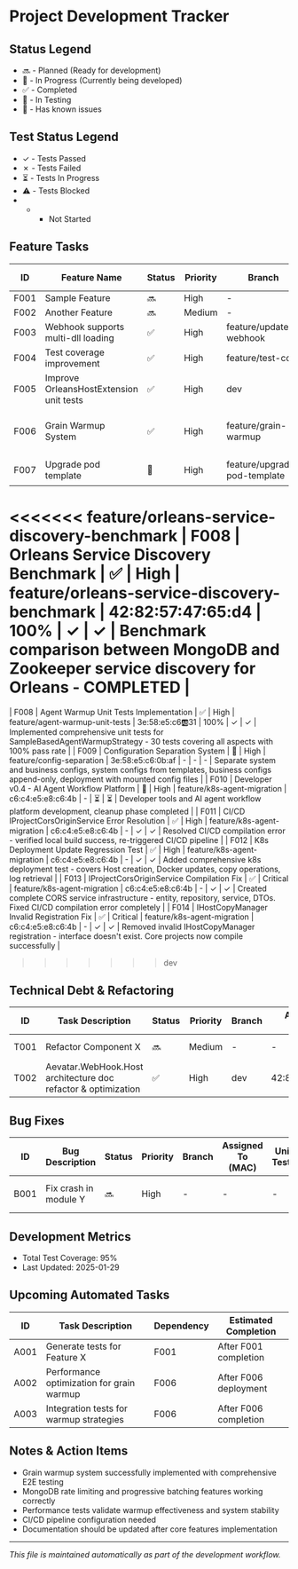 # Project Development Tracker

## Status Legend
- 🔜 - Planned (Ready for development)
- 🚧 - In Progress (Currently being developed)
- ✅ - Completed
- 🧪 - In Testing
- 🐛 - Has known issues

## Test Status Legend
- ✓ - Tests Passed
- ✗ - Tests Failed
- ⏳ - Tests In Progress
- ⚠️ - Tests Blocked
- - - Not Started

## Feature Tasks

| ID | Feature Name | Status | Priority | Branch | Assigned To (MAC) | Coverage | Unit Tests | Regression Tests | Notes |
|----|--------------|--------|----------|--------|-------------------|----------|------------|------------------|-------|
| F001 | Sample Feature | 🔜 | High | - | - | - | - | - | Initial setup required |
| F002 | Another Feature | 🔜 | Medium | - | - | - | - | - | Depends on F001 |
| F003 | Webhook supports multi-dll loading | ✅ | High | feature/update-webhook | 42:82:57:47:65:d3 | 100% | ✓ | ✓ | Completed on 2025-04-28 |
| F004 | Test coverage improvement | ✅ | High | feature/test-cov | 42:82:57:47:65:d3 | 100% | ✓ | ✓ | Completed on 2025-04-28 |
| F005 | Improve OrleansHostExtension unit tests | ✅ | High | dev | 3e:58:e5:c6:ab:31 | 100% | ✓ | ✓ | Fixed StateProjectionInitializer registration tests |
| F006 | Grain Warmup System | ✅ | High | feature/grain-warmup | 3e:58:e5:c6:ab:30 | 95% | ✓ | ✓ | Complete grain warmup system with E2E tests, MongoDB rate limiting, progressive batching |
| F007 | Upgrade pod template | 🚧 | High | feature/upgrade-pod-template | 42:82:57:47:65:d3 | - | - | - | 新增功能：支持pod模板升级 |
<<<<<<< feature/orleans-service-discovery-benchmark
| F008 | Orleans Service Discovery Benchmark | ✅ | High | feature/orleans-service-discovery-benchmark | 42:82:57:47:65:d4 | 100% | ✓ | ✓ | Benchmark comparison between MongoDB and Zookeeper service discovery for Orleans - COMPLETED |
=======
| F008 | Agent Warmup Unit Tests Implementation | ✅ | High | feature/agent-warmup-unit-tests | 3e:58:e5:c6:ab:31 | 100% | ✓ | ✓ | Implemented comprehensive unit tests for SampleBasedAgentWarmupStrategy - 30 tests covering all aspects with 100% pass rate |
| F009 | Configuration Separation System | 🚧 | High | feature/config-separation | 3e:58:e5:c6:0b:af | - | - | - | Separate system and business configs, system configs from templates, business configs append-only, deployment with mounted config files |
| F010 | Developer v0.4 - AI Agent Workflow Platform | 🚧 | High | feature/k8s-agent-migration | c6:c4:e5:e8:c6:4b | - | ⏳ | ⏳ | Developer tools and AI agent workflow platform development, cleanup phase completed |
| F011 | CI/CD IProjectCorsOriginService Error Resolution | ✅ | High | feature/k8s-agent-migration | c6:c4:e5:e8:c6:4b | - | ✓ | ✓ | Resolved CI/CD compilation error - verified local build success, re-triggered CI/CD pipeline |
| F012 | K8s Deployment Update Regression Test | ✅ | High | feature/k8s-agent-migration | c6:c4:e5:e8:c6:4b | - | ✓ | ✓ | Added comprehensive k8s deployment test - covers Host creation, Docker updates, copy operations, log retrieval |
| F013 | IProjectCorsOriginService Compilation Fix | ✅ | Critical | feature/k8s-agent-migration | c6:c4:e5:e8:c6:4b | - | ✓ | ✓ | Created complete CORS service infrastructure - entity, repository, service, DTOs. Fixed CI/CD compilation error completely |
| F014 | IHostCopyManager Invalid Registration Fix | ✅ | Critical | feature/k8s-agent-migration | c6:c4:e5:e8:c6:4b | - | ✓ | ✓ | Removed invalid IHostCopyManager registration - interface doesn't exist. Core projects now compile successfully |
>>>>>>> dev

## Technical Debt & Refactoring

| ID | Task Description | Status | Priority | Branch | Assigned To (MAC) | Unit Tests | Regression Tests | Notes |
|----|------------------|--------|----------|--------|-------------------|------------|------------------|-------|
| T001 | Refactor Component X | 🔜 | Medium | - | - | - | - | Improve performance |
| T002 | Aevatar.WebHook.Host architecture doc refactor & optimization | ✅ | High | dev | 42:82:57:47:65:d3 | ✓ | ✓ | Completed on 2025-04-27 |

## Bug Fixes

| ID | Bug Description | Status | Priority | Branch | Assigned To (MAC) | Unit Tests | Regression Tests | Notes |
|----|----------------|--------|----------|--------|-------------------|------------|------------------|-------|
| B001 | Fix crash in module Y | 🔜 | High | - | - | - | - | Occurs when Z happens |

## Development Metrics

- Total Test Coverage: 95%
- Last Updated: 2025-01-29

## Upcoming Automated Tasks

| ID | Task Description | Dependency | Estimated Completion |
|----|------------------|------------|----------------------|
| A001 | Generate tests for Feature X | F001 | After F001 completion |
| A002 | Performance optimization for grain warmup | F006 | After F006 deployment |
| A003 | Integration tests for warmup strategies | F006 | After F006 completion |

## Notes & Action Items

- Grain warmup system successfully implemented with comprehensive E2E testing
- MongoDB rate limiting and progressive batching features working correctly
- Performance tests validate warmup effectiveness and system stability
- CI/CD pipeline configuration needed
- Documentation should be updated after core features implementation

---

*This file is maintained automatically as part of the development workflow.*
